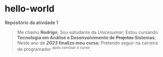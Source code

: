 # hello-world
Repósitório da atividade 1
> Me chamo **Rodrigo**;
Sou estudante da *Unicesumar*;
Estou cursando **Tecnologia em Análise e Desenvolvimento de ~~Projetos~~ Sistemas**;
Neste ano de **_2023_ finalizo meu curso**;
Pretendo seguir na carreira de programador <sup>após concluir o curso</sup>.
